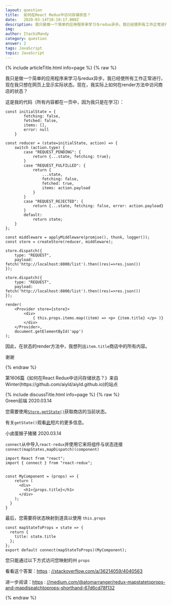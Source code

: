 ```yaml
---
layout: question
title:  如何在React Redux中访问存储状态？
date:   2020-03-14T10:19:17.000Z
description: 我只是做一个简单的应用程序来学习与redux异步。我已经使所有工作正常进行，现在我只想在网页上显示实际状态。现在，我实际上如何在render方法中访问商店...
img: 
author: ItachiMandy
category: question
answer: 2
tags: JavaScript
topic: JavaScript
---
```

<div class="article-root">
  <div class="article">
    {% include articleTitle.html info=page %}
    {% raw %}
    <div class="article-content"><p><font style="vertical-align: inherit;"><font style="vertical-align: inherit;">我只是做一个简单的应用程序来学习与redux异步。</font><font style="vertical-align: inherit;">我已经使所有工作正常进行，现在我只想在网页上显示实际状态。</font><font style="vertical-align: inherit;">现在，我实际上如何在render方法中访问商店的状态？</font></font></p>

<p><font style="vertical-align: inherit;"><font style="vertical-align: inherit;">这是我的代码（所有内容都在一页中，因为我只是在学习）：</font></font></p>

<pre><code>const initialState = {<font></font>
        fetching: false,<font></font>
        fetched: false,<font></font>
        items: [],<font></font>
        error: null<font></font>
    }<font></font>
<font></font>
const reducer = (state=initialState, action) =&gt; {<font></font>
    switch (action.type) {<font></font>
        case "REQUEST_PENDING": {<font></font>
            return {...state, fetching: true};<font></font>
        }<font></font>
        case "REQUEST_FULFILLED": {<font></font>
            return {<font></font>
                ...state,<font></font>
                fetching: false,<font></font>
                fetched: true,<font></font>
                items: action.payload<font></font>
            }<font></font>
        }<font></font>
        case "REQUEST_REJECTED": {<font></font>
            return {...state, fetching: false, error: action.payload}   <font></font>
        }<font></font>
        default: <font></font>
            return state;<font></font>
    }<font></font>
};<font></font>
<font></font>
const middleware = applyMiddleware(promise(), thunk, logger());<font></font>
const store = createStore(reducer, middleware);<font></font>
<font></font>
store.dispatch({<font></font>
    type: "REQUEST",<font></font>
    payload: fetch('http://localhost:8000/list').then((res)=&gt;res.json())<font></font>
});<font></font>
<font></font>
store.dispatch({<font></font>
    type: "REQUEST",<font></font>
    payload: fetch('http://localhost:8000/list').then((res)=&gt;res.json())<font></font>
});<font></font>
<font></font>
render(<font></font>
    &lt;Provider store={store}&gt;<font></font>
        &lt;div&gt;<font></font>
            { this.props.items.map((item) =&gt; &lt;p&gt; {item.title} &lt;/p&gt; )}<font></font>
        &lt;/div&gt;<font></font>
    &lt;/Provider&gt;,<font></font>
    document.getElementById('app')<font></font>
);<font></font>
</code></pre>

<p><font style="vertical-align: inherit;"><font style="vertical-align: inherit;">因此，在状态的render方法中，我想列出</font></font><code>item.title</code><font style="vertical-align: inherit;"><font style="vertical-align: inherit;">商店中的</font><font style="vertical-align: inherit;">所有内容</font><font style="vertical-align: inherit;">。</font></font></p>

<p><font style="vertical-align: inherit;"><font style="vertical-align: inherit;">谢谢</font></font></p></div>
    {% endraw %}
  </div>
  <p class="winter_mark">第1606篇《如何在React Redux中访问存储状态？》来自Winter(https://github.com/aiyld/aiyld.github.io)的站点</p>
  <div class="discuss-wrapper">
    {% include discussTitle.html info=page %}
    {% raw %}
    <div class="discuss-list">
    <div class="discuss-item">
        <div class="discuss-parent">
          <div class="discuss-meta">
            <span class="discuss-user">Green前端</span>
            <span class="discuss-time">2020.03.14</span>
          </div>
          <div class="discuss-comment"><p><font style="vertical-align: inherit;"><font style="vertical-align: inherit;">您需要使用</font></font><a href="http://redux.js.org/docs/api/Store.html#getState" rel="noreferrer"><code>Store.getState()</code></a><font style="vertical-align: inherit;"><font style="vertical-align: inherit;">获取商店的当前状态。</font></font></p>

<p><font style="vertical-align: inherit;"><font style="vertical-align: inherit;">有关</font></font><code>getState()</code><font style="vertical-align: inherit;"><font style="vertical-align: inherit;">观看</font></font><a href="https://egghead.io/lessons/javascript-redux-store-methods-getstate-dispatch-and-subscribe?course=getting-started-with-redux" rel="noreferrer"><font style="vertical-align: inherit;"><font style="vertical-align: inherit;">此</font></font></a><font style="vertical-align: inherit;"><font style="vertical-align: inherit;">短片的</font><font style="vertical-align: inherit;">更多信息</font><font style="vertical-align: inherit;">。</font></font></p></div>
        </div></div><div class="discuss-item">
        <div class="discuss-parent">
          <div class="discuss-meta">
            <span class="discuss-user">小卤蛋猴子猪猪</span>
            <span class="discuss-time">2020.03.14</span>
          </div>
          <div class="discuss-comment"><p><font style="vertical-align: inherit;"></font><code>connect</code><font style="vertical-align: inherit;"><font style="vertical-align: inherit;">从中</font><font style="vertical-align: inherit;">导入</font></font><code>react-redux</code><font style="vertical-align: inherit;"><font style="vertical-align: inherit;">并使用它来将组件与状态连接</font></font><code>connect(mapStates,mapDispatch)(component)</code></p>

<pre><code>import React from "react";<font></font>
import { connect } from "react-redux";<font></font>
<font></font>
<font></font>
const MyComponent = (props) =&gt; {<font></font>
    return (<font></font>
      &lt;div&gt;<font></font>
        &lt;h1&gt;{props.title}&lt;/h1&gt;<font></font>
      &lt;/div&gt;<font></font>
    );<font></font>
  }<font></font>
}<font></font>
</code></pre>



<p><font style="vertical-align: inherit;"><font style="vertical-align: inherit;">最后，您需要将状态映射到道具以使用 </font></font><code>this.props</code> </p>

<pre><code>const mapStateToProps = state =&gt; {<font></font>
  return {<font></font>
    title: state.title<font></font>
  };<font></font>
};<font></font>
export default connect(mapStateToProps)(MyComponent);<font></font>
</code></pre>

<p><font style="vertical-align: inherit;"><font style="vertical-align: inherit;">您只能通过以下方式访问您映射的州  </font></font><code>props</code></p>

<p><font style="vertical-align: inherit;"><font style="vertical-align: inherit;">看看这个答案：</font><a href="https://stackoverflow.com/a/36214059/4040563"><font style="vertical-align: inherit;">https</font></a><font style="vertical-align: inherit;"> : </font></font><a href="https://stackoverflow.com/a/36214059/4040563"><font style="vertical-align: inherit;"><font style="vertical-align: inherit;">//stackoverflow.com/a/36214059/4040563</font></font></a></p>

<p><font style="vertical-align: inherit;"><font style="vertical-align: inherit;">进一步阅读：</font><a href="https://medium.com/@atomarranger/redux-mapstatetoprops-and-mapdispatchtoprops-shorthand-67d6cd78f132" rel="noreferrer"><font style="vertical-align: inherit;">https</font></a><font style="vertical-align: inherit;"> : </font></font><a href="https://medium.com/@atomarranger/redux-mapstatetoprops-and-mapdispatchtoprops-shorthand-67d6cd78f132" rel="noreferrer"><font style="vertical-align: inherit;"><font style="vertical-align: inherit;">//medium.com/@atomarranger/redux-mapstatetoprops-and-mapdispatchtoprops-shorthand-67d6cd78f132</font></font></a></p></div>
        </div></div>
    </div>
    {% endraw %}
  </div>
<div>
